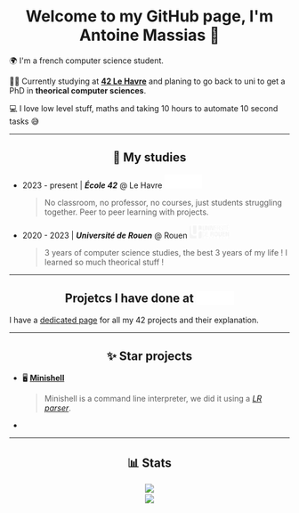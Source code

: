 <h1 align=center> Welcome to my GitHub page, I'm Antoine Massias 👋 </h1>

🌍 I'm a french computer science student.

🧑‍🎓 Currently studying at [**42 Le Havre**](https://www.42lehavre.fr) and planing to go back to uni to get a PhD
in **theorical computer sciences**.

💻 I love low level stuff, maths and taking 10 hours to automate 10 second tasks
😅

---

<h2 align=center> 🏫 My studies </h2>

- 2023 - present | ***École 42*** @ Le Havre <img height="25px" src="./assets/42-lehavre-logo.svg" />
	> No classroom, no professor, no courses, just students struggling together. Peer to peer learning with projects.
- 2020 - 2023 | ***Université de Rouen*** @ Rouen <img height="25px" src="./assets/univrouen-logo.svg" />
	> 3 years of computer science studies, the best 3 years of my life ! I learned so much theorical stuff !

---

<h2 align=center>
	Projetcs I have done at <img height="25px" src="./assets/42-lehavre-logo.svg" style="vertical-align: bottom;"/>
</h2>

I have a [dedicated page](https://www.github.com/42-amassias) for all my 42 projects and their explanation.

---

<h2 align="center"> ✨ Star projects </h2>

- 🖥️ [**Minishell**](https://www.github.com/lailouezzz/minishell)
	> Minishell is a command line interpreter, we did it using a [*LR parser*](https://en.wikipedia.org/wiki/LR_parser).

- 

---

<h2 align="center"> 📊 Stats </h2>

<p align=center>
<img src="https://github-readme-stats.vercel.app/api/top-langs/?username=Dyamen1411&theme=blueberry&hide_border=true&layout=compact" />
<br/>
<img src="https://github-readme-stats.vercel.app/api?username=Dyamen1411&show_icons=true&theme=blueberry&hide_border=true&layout=compact" />
</p>